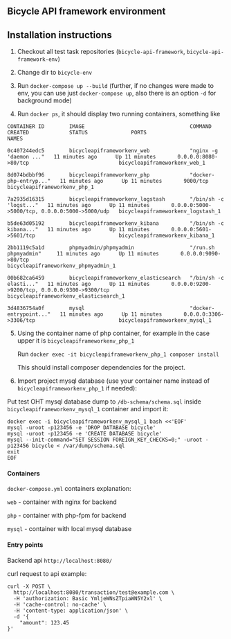 ## Bicycle API framework environment

## Installation instructions

1. Checkout all test task repositories (`bicycle-api-framework`, `bicycle-api-framework-env`)

2. Change dir to `bicycle-env`

3. Run `docker-compose up --build` (further, if no changes were made to env, you can use just `docker-compose up`, also there is an option `-d` for background mode)

4. Run `docker ps`, it  should display two running containers, something like

```
CONTAINER ID        IMAGE                                  COMMAND                  CREATED             STATUS              PORTS                                            NAMES

0c407244edc5        bicycleapiframeworkenv_web             "nginx -g 'daemon ..."   11 minutes ago      Up 11 minutes       0.0.0.0:8080->80/tcp                             bicycleapiframeworkenv_web_1

8d074bdbbf96        bicycleapiframeworkenv_php             "docker-php-entryp..."   11 minutes ago      Up 11 minutes       9000/tcp                                         bicycleapiframeworkenv_php_1

7a2935d16315        bicycleapiframeworkenv_logstash        "/bin/sh -c 'logst..."   11 minutes ago      Up 11 minutes       0.0.0.0:5000->5000/tcp, 0.0.0.0:5000->5000/udp   bicycleapiframeworkenv_logstash_1

b5de63d05192        bicycleapiframeworkenv_kibana          "/bin/sh -c kibana..."   11 minutes ago      Up 11 minutes       0.0.0.0:5601->5601/tcp                           bicycleapiframeworkenv_kibana_1

2bb1119c5a1d        phpmyadmin/phpmyadmin                  "/run.sh phpmyadmin"     11 minutes ago      Up 11 minutes       0.0.0.0:9090->80/tcp                             bicycleapiframeworkenv_phpmyadmin_1

00b682ca6459        bicycleapiframeworkenv_elasticsearch   "/bin/sh -c elasti..."   11 minutes ago      Up 11 minutes       0.0.0.0:9200->9200/tcp, 0.0.0.0:9300->9300/tcp   bicycleapiframeworkenv_elasticsearch_1

3d4836754a0f        mysql                                  "docker-entrypoint..."   11 minutes ago      Up 11 minutes       0.0.0.0:3306->3306/tcp                           bicycleapiframeworkenv_mysql_1
```

5. Using the container name of php container, for example in the case upper it is `bicycleapiframeworkenv_php_1`

    Run `docker exec -it bicycleapiframeworkenv_php_1 composer install`

    This should install composer dependencies for the project.

6. Import project mysql database (use your container name instead of `bicycleapiframeworkenv_php_1` if needed):

Put test OHT mysql database dump to `/db-schema/schema.sql` inside `bicycleapiframeworkenv_mysql_1` container and import it:

```
docker exec -i bicycleapiframeworkenv_mysql_1 bash <<'EOF'
mysql -uroot -p123456 -e 'DROP DATABASE bicycle'
mysql -uroot -p123456 -e 'CREATE DATABASE bicycle'
mysql --init-command="SET SESSION FOREIGN_KEY_CHECKS=0;" -uroot -p123456 bicycle < /var/dump/schema.sql
exit
EOF
```

#### Containers

`docker-compose.yml` containers explanation:

`web` - container with nginx for backend

`php` - container with php-fpm for backend

`mysql` - container with local mysql database

#### Entry points

Backend api `http://localhost:8080/`

curl request to api example:

```
curl -X POST \
  http://localhost:8080/transaction/test@example.com \
  -H 'authorization: Basic YmljeWNsZTpiaWN5Y2xl' \
  -H 'cache-control: no-cache' \
  -H 'content-type: application/json' \
  -d '{
	"amount": 123.45
}'
```